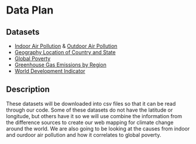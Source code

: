 # Data Plan

## Datasets
- [Indoor Air Pollution](https://ourworldindata.org/indoor-air-pollution?fbclid=IwAR1UPLzU0MHdrWbtBuRPIwAvxPilj3csHOPrrreM3RSsy09v9NoU0cLfGDM) & [Outdoor Air Pollution](https://ourworldindata.org/outdoor-air-pollution)  
- [Geography Location of Country and State](https://www.kaggle.com/paultimothymooney/latitude-and-longitude-for-every-country-and-state)
- [Global Poverty](https://ourworldindata.org/extreme-poverty)
- [Greenhouse Gas Emissions by Region](https://docs.google.com/spreadsheets/d/1uP4vjYZcPTo_yhOnYq6bbEQFBp6-2aaewTaYVJhvQjQ/edit?usp=sharing)
- [World Development Indicator](https://datacatalog.worldbank.org/dataset/world-development-indicators)


## Description
These datasets will be downloaded into csv files so that it can be read through our code. Some of these datasets do not have the latitude or longitude, but others have it so we will use combine the information from the difference sources to create our web mapping for climate change around the world. We are also going to be looking at the causes from indoor and ourdoor air pollution and how it correlates to global poverty.
